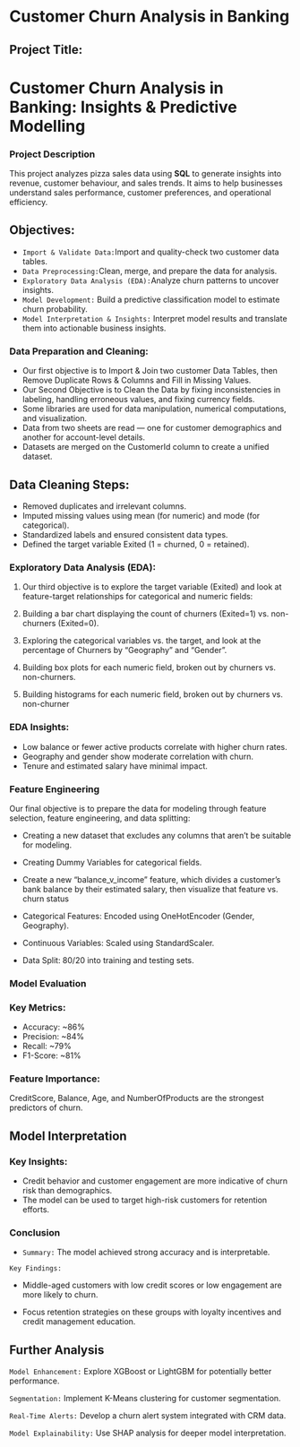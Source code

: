 # Customer Churn Analysis in Banking

## Project Title:
# Customer Churn Analysis in Banking: Insights & Predictive Modelling
### Project Description
This project analyzes pizza sales data using **SQL** to generate insights into revenue, customer behaviour, and sales trends. It aims to help businesses understand sales performance, customer preferences, and operational efficiency.
## Objectives:
- `Import & Validate Data:`Import and quality-check two customer data tables.
- `Data Preprocessing:`Clean, merge, and prepare the data for analysis.
- `Exploratory Data Analysis (EDA):`Analyze churn patterns to uncover insights.
- `Model Development:` Build a predictive classification model to estimate churn probability.
- `Model Interpretation & Insights:` Interpret model results and translate them into actionable business insights.

### Data Preparation and Cleaning:
-  Our first objective is to Import & Join two customer Data Tables, then Remove Duplicate Rows & Columns       and Fill in Missing Values.
-  Our Second Objective is to Clean the Data by fixing inconsistencies in labeling, handling erroneous          values, and fixing currency fields.
-  Some libraries are used for data manipulation, numerical computations, and visualization.
-  Data from two sheets are read — one for customer demographics and another for account-level details.
-  Datasets are merged on the CustomerId column to create a unified dataset.

## Data Cleaning Steps:

- Removed duplicates and irrelevant columns.
- Imputed missing values using mean (for numeric) and mode (for categorical).
- Standardized labels and ensured consistent data types.
- Defined the target variable Exited (1 = churned, 0 = retained).

### Exploratory Data Analysis (EDA):
1. Our third objective is to explore the target variable (Exited) and look at feature-target relationships      for categorical and numeric fields:

  2. Building a bar chart displaying the count of churners (Exited=1) vs. non-churners (Exited=0).
  3. Exploring the categorical variables vs. the target, and look at the percentage of Churners by                “Geography” and “Gender”.
  4. Building box plots for each numeric field, broken out by churners vs. non-churners.
  5. Building histograms for each numeric field, broken out by churners vs. non-churner



### EDA Insights:

- Low balance or fewer active products correlate with higher churn rates.
- Geography and gender show moderate correlation with churn.
- Tenure and estimated salary have minimal impact.
### Feature Engineering
Our final objective is to prepare the data for modeling through feature selection, feature engineering, and data splitting:

- Creating a new dataset that excludes any columns that aren’t be suitable for modeling.

- Creating Dummy Variables for categorical fields.

- Create a new “balance_v_income” feature, which divides a customer’s bank balance by their estimated salary, then visualize that feature vs. churn status

- Categorical Features: Encoded using OneHotEncoder (Gender, Geography).

- Continuous Variables: Scaled using StandardScaler.

- Data Split: 80/20 into training and testing sets.

### Model Evaluation

### Key Metrics:
- Accuracy: ~86%
- Precision: ~84%
- Recall: ~79%
- F1-Score: ~81%
  
### Feature Importance:

CreditScore, Balance, Age, and NumberOfProducts are the strongest predictors of churn.

## Model Interpretation

### Key Insights:

- Credit behavior and customer engagement are more indicative of churn risk than demographics.
- The model can be used to target high-risk customers for retention efforts.

### Conclusion

- `Summary:` The model achieved strong accuracy and is interpretable.

`Key Findings:`

- Middle-aged customers with low credit scores or low engagement are more likely to churn.

- Focus retention strategies on these groups with loyalty incentives and credit management education.

## Further Analysis

`Model Enhancement:` Explore XGBoost or LightGBM for potentially better performance.

`Segmentation:` Implement K-Means clustering for customer segmentation.

`Real-Time Alerts:` Develop a churn alert system integrated with CRM data.

`Model Explainability:` Use SHAP analysis for deeper model interpretation.

